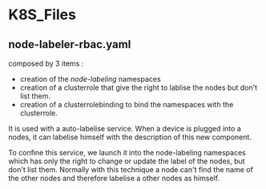 # K8S_Files

## node-labeler-rbac.yaml
composed by 3 items :
- creation of the *node-labeling* namespaces
- creation of a clusterrole that give the right to lablise the nodes but don't list them.
- creation of a clusterrolebinding to bind the namespaces with the clusterrole.

It is used with a auto-labelise service. When a device is plugged into a nodes, it can labelise himself with the description of this new component.

To confine this service, we launch it into the node-labeling namespaces which has only the right to change or update the label of the nodes, but don't list them. Normally with this technique a node can't find the name of the other nodes and therefore labelise a other nodes as himself.
